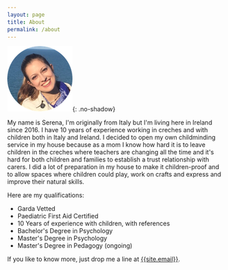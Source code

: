 ```yaml
---
layout: page
title: About
permalink: /about
---
```


![Serena](assets/images/serena.png){: .no-shadow}

My name is Serena, I'm originally from Italy but I'm living here in Ireland since 2016. I have 10 years of experience working in creches and with children both in Italy and Ireland. I decided to open my own childminding service in my house because as a mom I know how hard it is to leave children in the creches where teachers are changing all the time and it's hard for both children and families to establish a trust relationship with carers. I did a lot of preparation in my house to make it children-proof and to allow spaces where children could play, work on crafts and express and improve their natural skills.

Here are my qualifications:
- Garda Vetted
- Paediatric First Aid Certified
- 10 Years of experience with children, with references
- Bachelor's Degree in Psychology
- Master's Degree in Psychology
- Master's Degree in Pedagogy (ongoing)

If you like to know more, just drop me a line at [{{site.email}}]({{site.email}}).
